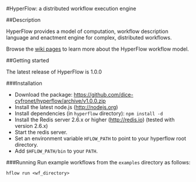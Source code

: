 #HyperFlow: a distributed workflow execution engine

##Description

HyperFlow provides a model of computation, workflow description language and enactment engine for complex, distributed workflows.

Browse the [wiki pages](https://github.com/balis/hyperflow/wiki) to learn more about the HyperFlow workflow model. 

##Getting started

The latest release of HyperFlow is 1.0.0

###Installation
* Download the package: https://github.com/dice-cyfronet/hyperflow/archive/v1.0.0.zip
* Install the latest node.js (http://nodejs.org)
* Install dependencies (in `hyperflow` directory): `npm install -d`
* Install the Redis server 2.6.x or higher (http://redis.io) (tested with version 2.6.x)
* Start the redis server.
* Set an environment variable `HFLOW_PATH` to point to your hyperflow root directory.
* Add `$HFLOW_PATH/bin` to your `PATH`.

###Running
Run example workflows from the `examples` directory as follows: 

```hflow run <wf_directory>```
